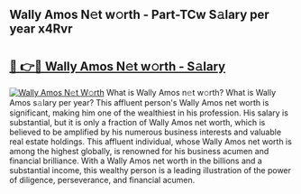 ## Wally Amos N𝚎t w𝚘rth - Part-TCw S𝚊lary per year x4Rvr

# <h2><a href="http://gc4a5av.nevu.top/?p=Wally+Amos">🔗 👉🔴 Wally Amos N𝚎t w𝚘rth - S𝚊lary</a></h2>

[![Wally Amos N𝚎t W𝚘rth](https://i.imgur.com/Oavwk0R.jpeg)](http://gc4a5av.nevu.top/?p=Wally+Amos)
What is Wally Amos n𝚎t w𝚘rth? What is Wally Amos s𝚊lary per year?
This affluent person's Wally Amos net worth is significant, making him one of the wealthiest in his profession. His salary is substantial, but it is only a fraction of Wally Amos net worth, which is believed to be amplified by his numerous business interests and valuable real estate holdings. This affluent individual, whose Wally Amos net worth is among the highest globally, is renowned for his business acumen and financial brilliance. With a Wally Amos net worth in the billions and a substantial income, this wealthy person is a leading illustration of the power of diligence, perseverance, and financial acumen.
